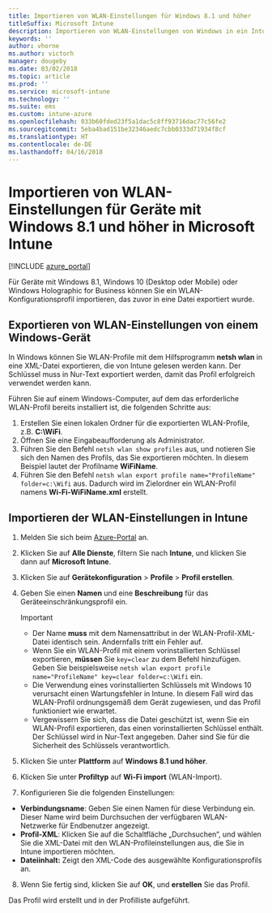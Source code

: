 ```yaml
---
title: Importieren von WLAN-Einstellungen für Windows 8.1 und höher
titleSuffix: Microsoft Intune
description: Importieren von WLAN-Einstellungen von Windows in ein Intune-WLAN-Profil.
keywords: ''
author: vhorne
ms.author: victorh
manager: dougeby
ms.date: 03/02/2018
ms.topic: article
ms.prod: ''
ms.service: microsoft-intune
ms.technology: ''
ms.suite: ems
ms.custom: intune-azure
ms.openlocfilehash: 033b60fded23f5a1dac5c8ff93716dac77c56fe2
ms.sourcegitcommit: 5eba4bad151be32346aedc7cbb0333d71934f8cf
ms.translationtype: HT
ms.contentlocale: de-DE
ms.lasthandoff: 04/16/2018
---
```

# <a name="import-wi-fi-settings-for-windows-81-and-later-devices-in-microsoft-intune"></a>Importieren von WLAN-Einstellungen für Geräte mit Windows 8.1 und höher in Microsoft Intune

[!INCLUDE [azure_portal](./includes/azure_portal.md)]

Für Geräte mit Windows 8.1, Windows 10 (Desktop oder Mobile) oder Windows Holographic for Business können Sie ein WLAN-Konfigurationsprofil importieren, das zuvor in eine Datei exportiert wurde.

## <a name="export-wi-fi-settings-from-a-windows-device"></a>Exportieren von WLAN-Einstellungen von einem Windows-Gerät

In Windows können Sie WLAN-Profile mit dem Hilfsprogramm **netsh wlan** in eine XML-Datei exportieren, die von Intune gelesen werden kann. Der Schlüssel muss in Nur-Text exportiert werden, damit das Profil erfolgreich verwendet werden kann.

Führen Sie auf einem Windows-Computer, auf dem das erforderliche WLAN-Profil bereits installiert ist, die folgenden Schritte aus:

1. Erstellen Sie einen lokalen Ordner für die exportierten WLAN-Profile, z.B. **C:\WiFi**.
2. Öffnen Sie eine Eingabeaufforderung als Administrator.
3. Führen Sie den Befehl `netsh wlan show profiles` aus, und notieren Sie sich den Namen des Profils, das Sie exportieren möchten. In diesem Beispiel lautet der Profilname **WiFiName**.
4. Führen Sie den Befehl `netsh wlan export profile name="ProfileName" folder=c:\Wifi` aus. Dadurch wird im Zielordner ein WLAN-Profil namens **Wi-Fi-WiFiName.xml** erstellt.

## <a name="import-the-wi-fi-settings-into-intune"></a>Importieren der WLAN-Einstellungen in Intune

1. Melden Sie sich beim [Azure-Portal](https://portal.azure.com) an.
2. Klicken Sie auf **Alle Dienste**, filtern Sie nach **Intune**, und klicken Sie dann auf **Microsoft Intune**.
3. Klicken Sie auf **Gerätekonfiguration** > **Profile** > **Profil erstellen**.
4. Geben Sie einen **Namen** und eine **Beschreibung** für das Geräteeinschränkungsprofil ein.

    > [!IMPORTANT]
    > - Der Name **muss** mit dem Namensattribut in der WLAN-Profil-XML-Datei identisch sein. Andernfalls tritt ein Fehler auf.
    > - Wenn Sie ein WLAN-Profil mit einem vorinstallierten Schlüssel exportieren, **müssen** Sie `key=clear` zu dem Befehl hinzufügen. Geben Sie beispielsweise `netsh wlan export profile name="ProfileName" key=clear folder=c:\Wifi` ein.
    > - Die Verwendung eines vorinstallierten Schlüssels mit Windows 10 verursacht einen Wartungsfehler in Intune. In diesem Fall wird das WLAN-Profil ordnungsgemäß dem Gerät zugewiesen, und das Profil funktioniert wie erwartet.
    > - Vergewissern Sie sich, dass die Datei geschützt ist, wenn Sie ein WLAN-Profil exportieren, das einen vorinstallierten Schlüssel enthält. Der Schlüssel wird in Nur-Text angegeben. Daher sind Sie für die Sicherheit des Schlüssels verantwortlich.

5. Klicken Sie unter **Plattform** auf **Windows 8.1 und höher**.
6. Klicken Sie unter **Profiltyp** auf **Wi-Fi import** (WLAN-Import).
7. Konfigurieren Sie die folgenden Einstellungen:
  - **Verbindungsname**: Geben Sie einen Namen für diese Verbindung ein. Dieser Name wird beim Durchsuchen der verfügbaren WLAN-Netzwerke für Endbenutzer angezeigt.
  - **Profil-XML**: Klicken Sie auf die Schaltfläche „Durchsuchen“, und wählen Sie die XML-Datei mit den WLAN-Profileinstellungen aus, die Sie in Intune importieren möchten.
  - **Dateiinhalt:** Zeigt den XML-Code des ausgewählte Konfigurationsprofils an.
8. Wenn Sie fertig sind, klicken Sie auf **OK**, und **erstellen** Sie das Profil.

Das Profil wird erstellt und in der Profilliste aufgeführt.
